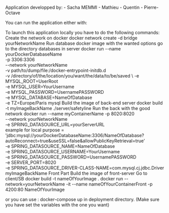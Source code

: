 Application developped by:
    - Sacha MEMMI
    - Mathieu
    - Quentin
    - Pierre-Octave

You can run the application either with:

To launch this application locally you have to do the following commands:
    Create the network on docker
        docker network create -d bridge yourNetworkName
    Run database docker image with the wanted options
        go to the directory databases in server 
        docker run --name yourDockerDatabaseName \
        -p 3306:3306 \
        --network yourNetworkName \
        -v path/to/dump/file:/docker-entrypoint-initdb.d \
        -v /directory/of/the/location/you/want/the/data/to/be/saved \ 
        -e MYSQL_ROOT=UserRoot \
        -e MYSQL_USER=YourUsername \
        -e MYSQL_PASSWORD=UsernamePASSWORD \
        -e MYSQL_DATABASE=NameOfDatabase \
        -e TZ=Europe/Paris mysql
    Build the image of back-end server
        docker build -t myImageBackName ./server/safetyline
    Run the back with the good network
        docker run --name myContainerName -p 8020:8020 \
        --network yourNetworkName \
        -e SPRING_DATASOURCE_URL=yourServerURL \
                                example for local purpose = 'jdbc:mysql://yourDockerDatabaseName:3306/NameOfDatabase?
                                                    autoReconnect=true&useSSL=false&allowPublicKeyRetrieval=true' \
        -e SPRING_DATASOURCE_NAME=NameOfDatabase \
        -e SPRING_DATASOURCE_USERNAME=YourUsername \
        -e SPRING_DATASOURCE_PASSWORD=UsernamePASSWORD \
        -e SERVER_PORT=8020 \
        -e SPRING_DATASOURCE_DRIVER-CLASS-NAME=com.mysql.cj.jdbc.Driver myImageBackName
    Front Part
    Build the image of front-server
        Go to client/SB
        docker build -t nameOfYourImage .
        docker run --network=yourNetworkName -it --name nameOfYourContainerFront -p 4200:80 NameOfYourImage

or you can use : 
docker-compose up in deployment directory.
(Make sure you have set the variables with the one you want)
